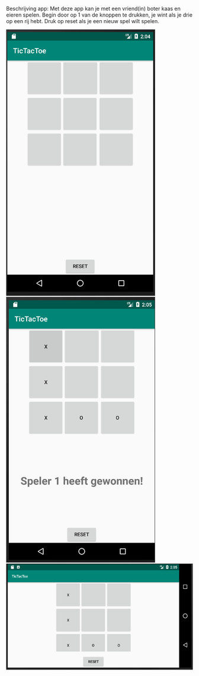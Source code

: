 Beschrijving app:
Met deze app kan je met een vriend(in) boter kaas en eieren spelen.
Begin door op 1 van de knoppen te drukken, je wint als je drie op een rij hebt.
Druk op reset als je een nieuw spel wilt spelen.


![](doc/tic1.png)
![](doc/tic2.png)
![](doc/tic3.png)